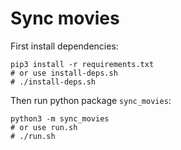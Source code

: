 # Sync movies

First install dependencies:

```
pip3 install -r requirements.txt
# or use install-deps.sh
# ./install-deps.sh
```

Then run python package `sync_movies`:

```
python3 -m sync_movies
# or use run.sh
# ./run.sh
```
